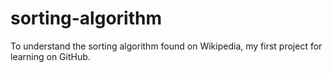 # sorting-algorithm
To understand the sorting algorithm found on Wikipedia, my first project for learning on GitHub.
